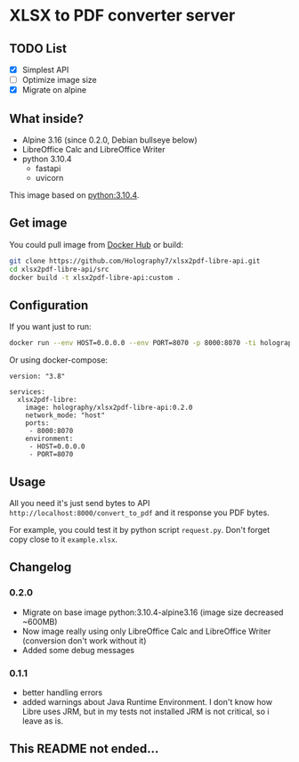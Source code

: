 # XLSX to PDF converter server

## TODO List

- [X] Simplest API
- [ ] Optimize image size
- [X] Migrate on alpine

## What inside?
- Alpine 3.16 (since 0.2.0, Debian bullseye below)
- LibreOffice Calc and LibreOffice Writer
- python 3.10.4
  - fastapi
  - uvicorn

This image based on [python:3.10.4](https://hub.docker.com/_/python).

## Get image
You could pull image from [Docker Hub](https://hub.docker.com/r/holography/xlsx2pdf-libre-api) or build:
```bash
git clone https://github.com/Holography7/xlsx2pdf-libre-api.git
cd xlsx2pdf-libre-api/src
docker build -t xlsx2pdf-libre-api:custom .
```

## Configuration
If you want just to run:
```bash
docker run --env HOST=0.0.0.0 --env PORT=8070 -p 8000:8070 -ti holography/xlsx2pdf-libre-api:0.2.0
```

Or using docker-compose:
```
version: "3.8"

services:
  xlsx2pdf-libre:
    image: holography/xlsx2pdf-libre-api:0.2.0
    network_mode: "host"
    ports:
     - 8000:8070
    environment:
     - HOST=0.0.0.0
     - PORT=8070
```

## Usage
All you need it's just send bytes to API `http://localhost:8000/convert_to_pdf` and it response you PDF bytes.

For example, you could test it by python script `request.py`. Don't forget copy close to it `example.xlsx`.

## Changelog
### 0.2.0
- Migrate on base image python:3.10.4-alpine3.16 (image size decreased ~600MB)
- Now image really using only LibreOffice Calc and LibreOffice Writer (conversion don't work without it)
- Added some debug messages
### 0.1.1
- better handling errors
- added warnings about Java Runtime Environment. I don't know how Libre uses JRM, but in my tests not installed JRM is not critical, so i leave as is.

## This README not ended...
